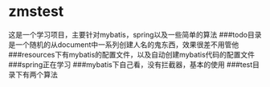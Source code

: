 # zmstest
这是一个学习项目，主要针对mybatis，spring以及一些简单的算法
###todo目录是一个随机的从document中一系列创建人名的鬼东西，效果很差不用管他
###resources下有mybatis的配置文件，以及自动创建mybatis代码的配置文件
###spring正在学习
###mybatis下自己看，没有拦截器，基本的使用
###test目录下有两个算法
